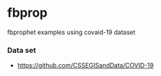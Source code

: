 # fbprop
fbprophet examples using covaid-19 dataset
### Data set
* https://github.com/CSSEGISandData/COVID-19

